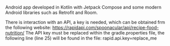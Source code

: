 Android app developed in Kotlin with Jetpack Compose and some modern Android libraries such as Retrofit and Room.

There is interaction with an API, a key is needed, which can be obtained frm the following website: https://rapidapi.com/spoonacular/api/recipe-food-nutrition/
The API key must be replaced within the gradle.properties file, the following line (line 25) will be found in the file: rapid.api.key=replace_me
